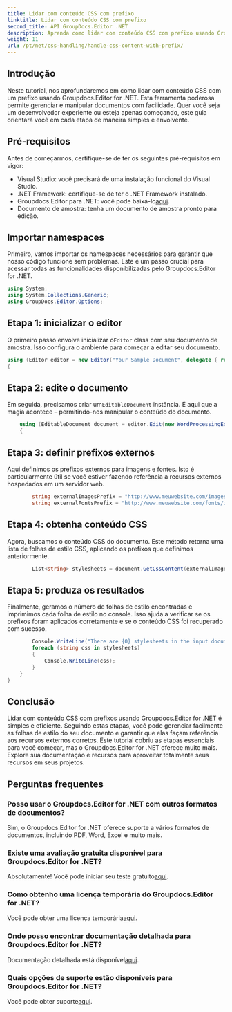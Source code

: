 ```yaml
---
title: Lidar com conteúdo CSS com prefixo
linktitle: Lidar com conteúdo CSS com prefixo
second_title: API GroupDocs.Editor .NET
description: Aprenda como lidar com conteúdo CSS com prefixo usando Groupdocs.Editor for .NET neste tutorial passo a passo detalhado. Perfeito para desenvolvedores de todos os níveis.
weight: 11
url: /pt/net/css-handling/handle-css-content-with-prefix/
---
```

## Introdução
Neste tutorial, nos aprofundaremos em como lidar com conteúdo CSS com um prefixo usando Groupdocs.Editor for .NET. Esta ferramenta poderosa permite gerenciar e manipular documentos com facilidade. Quer você seja um desenvolvedor experiente ou esteja apenas começando, este guia orientará você em cada etapa de maneira simples e envolvente.
## Pré-requisitos
Antes de começarmos, certifique-se de ter os seguintes pré-requisitos em vigor:
- Visual Studio: você precisará de uma instalação funcional do Visual Studio.
- .NET Framework: certifique-se de ter o .NET Framework instalado.
-  Groupdocs.Editor para .NET: você pode baixá-lo[aqui](https://releases.groupdocs.com/editor/net/).
- Documento de amostra: tenha um documento de amostra pronto para edição.
## Importar namespaces
Primeiro, vamos importar os namespaces necessários para garantir que nosso código funcione sem problemas. Este é um passo crucial para acessar todas as funcionalidades disponibilizadas pelo Groupdocs.Editor for .NET.
```csharp
using System;
using System.Collections.Generic;
using GroupDocs.Editor.Options;
```
## Etapa 1: inicializar o editor
 O primeiro passo envolve inicializar o`Editor` class com seu documento de amostra. Isso configura o ambiente para começar a editar seu documento.
```csharp
using (Editor editor = new Editor("Your Sample Document", delegate { return new WordProcessingLoadOptions(); }))
{
```
## Etapa 2: edite o documento
Em seguida, precisamos criar um`EditableDocument` instância. É aqui que a magia acontece – permitindo-nos manipular o conteúdo do documento.
```csharp
    using (EditableDocument document = editor.Edit(new WordProcessingEditOptions()))
    {
```
## Etapa 3: definir prefixos externos
Aqui definimos os prefixos externos para imagens e fontes. Isto é particularmente útil se você estiver fazendo referência a recursos externos hospedados em um servidor web.
```csharp
        string externalImagesPrefix = "http://www.meuwebsite.com/images/id=";
        string externalFontsPrefix = "http://www.meuwebsite.com/fonts/id=";
```
## Etapa 4: obtenha conteúdo CSS
Agora, buscamos o conteúdo CSS do documento. Este método retorna uma lista de folhas de estilo CSS, aplicando os prefixos que definimos anteriormente.
```csharp
        List<string> stylesheets = document.GetCssContent(externalImagesPrefix, externalFontsPrefix);
```
## Etapa 5: produza os resultados
Finalmente, geramos o número de folhas de estilo encontradas e imprimimos cada folha de estilo no console. Isso ajuda a verificar se os prefixos foram aplicados corretamente e se o conteúdo CSS foi recuperado com sucesso.
```csharp
        Console.WriteLine("There are {0} stylesheets in the input document", stylesheets.Count);
        foreach (string css in stylesheets)
        {
            Console.WriteLine(css);
        }
    }
}
```
## Conclusão
Lidar com conteúdo CSS com prefixos usando Groupdocs.Editor for .NET é simples e eficiente. Seguindo estas etapas, você pode gerenciar facilmente as folhas de estilo do seu documento e garantir que elas façam referência aos recursos externos corretos. Este tutorial cobriu as etapas essenciais para você começar, mas o Groupdocs.Editor for .NET oferece muito mais. Explore sua documentação e recursos para aproveitar totalmente seus recursos em seus projetos.
## Perguntas frequentes
### Posso usar o Groupdocs.Editor for .NET com outros formatos de documentos?
Sim, o Groupdocs.Editor for .NET oferece suporte a vários formatos de documentos, incluindo PDF, Word, Excel e muito mais.
### Existe uma avaliação gratuita disponível para Groupdocs.Editor for .NET?
 Absolutamente! Você pode iniciar seu teste gratuito[aqui](https://releases.groupdocs.com/).
### Como obtenho uma licença temporária do Groupdocs.Editor for .NET?
 Você pode obter uma licença temporária[aqui](https://purchase.groupdocs.com/temporary-license/).
### Onde posso encontrar documentação detalhada para Groupdocs.Editor for .NET?
 Documentação detalhada está disponível[aqui](https://tutorials.groupdocs.com/editor/net/).
### Quais opções de suporte estão disponíveis para Groupdocs.Editor for .NET?
 Você pode obter suporte[aqui](https://forum.groupdocs.com/c/editor/20).